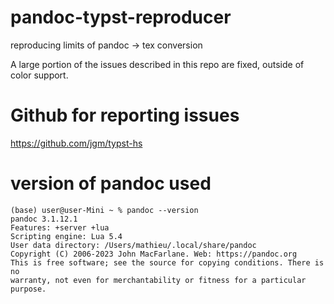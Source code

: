 # pandoc-typst-reproducer
reproducing limits of pandoc -> tex conversion

A large portion of the issues described in this repo are fixed, outside of color support.

# Github for reporting issues 

https://github.com/jgm/typst-hs

# version of pandoc used 

```
(base) user@user-Mini ~ % pandoc --version
pandoc 3.1.12.1
Features: +server +lua
Scripting engine: Lua 5.4
User data directory: /Users/mathieu/.local/share/pandoc
Copyright (C) 2006-2023 John MacFarlane. Web: https://pandoc.org
This is free software; see the source for copying conditions. There is no
warranty, not even for merchantability or fitness for a particular purpose.
```


